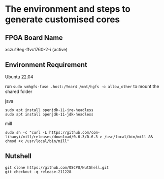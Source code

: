 # The environment and steps to generate customised cores

## FPGA Board Name

xczu19eg-ffvc1760-2-i (active)

## Environment Requirement

Ubuntu 22.04

run ```sudo vmhgfs-fuse .host:/Year4 /mnt/hgfs -o allow_other``` to mount the shared folder

java

```sudo apt install openjdk-11-jre-headless```\
```sudo apt install openjdk-11-jdk-headless```

mill

```sudo sh -c "curl -L https://github.com/com-lihaoyi/mill/releases/download/0.6.3/0.6.3 > /usr/local/bin/mill && chmod +x /usr/local/bin/mill"```

## Nutshell

```git clone https://github.com/OSCPU/NutShell.git```\
```git checkout -q release-211228```
